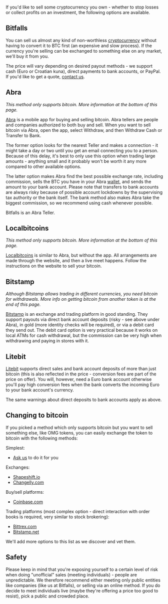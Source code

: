 <p style="text-align: center"><img style="margin: auto" src="/wp-content/uploads/2017/10/BITCOIN11.jpg" alt="" class="size-full" /></p>

If you'd like to sell some cryptocurrency you own - whether to stop losses or collect profits on an investment, the following options are available.

## Bitfalls

You can sell us almost any kind of non-worthless [cryptocurrency][cc] without having to convert it to BTC first (an expensive and slow process). If the currency you're selling can be exchanged to something else on any market, we'll buy it from you.

The price will vary depending on desired payout methods - we support cash (Euro or Croatian kuna), direct payments to bank accounts, or PayPal. If you'd like to get a quote, [contact us][mail].

## Abra

_This method only supports bitcoin. More information at the bottom of this page._

[Abra][abra] is a mobile app for buying and selling bitcoin. Abra tellers are people and companies authorized to both buy and sell. When you want to sell bitcoin via Abra, open the app, select Withdraw, and then Withdraw Cash or Transfer to Bank.

The former option looks for the nearest Teller and makes a connection - it might take a day or two until you get an email connecting you to a person. Because of this delay, it's best to only use this option when trading large amounts - anything small and it probably won't be worth it any more compared to other available options.

The latter option makes Abra find the best possible exchange rate, including commission, sells the BTC you have in your Abra [wallet], and sends the amount to your bank account. Please note that transfers to bank accounts are always risky because of possible account lockdowns by the supervising tax authority or the bank itself. The bank method also makes Abra take the biggest commission, so we recommend using cash whenever possible.

Bitfalls is an Abra Teller.

## Localbitcoins

_This method only supports bitcoin. More information at the bottom of this page._

[Localbitcoins] is similar to Abra, but without the app. All arrangements are made through the website, and then a live meet happens. Follow the instructions on the website to sell your bitcoin.

## Bitstamp

_Although Bitstamp allows trading in different currencies, you need bitcoin for withdrawals. More info on getting bitcoin from another token is at the end of this page._

[Bitstamp] is an exchange and trading platform in good standing. They support payouts via direct bank account deposits (risky - see above under Abra), in gold (more identity checks will be required), or via a debit card they send out. The debit card option is very practical because it works on local ATMs for cash withdrawal, but the commission can be very high when withdrawing and paying in stores with it.

## Litebit

[Litebit] supports direct sales and bank account deposits of more than just bitcoin (this is also reflected in the price - conversion fees are part of the price on offer). You will, however, need a Euro bank account otherwise you'll pay high conversion fees when the bank converts the incoming Euro to your bank account's currency.

The same warnings about direct deposits to bank accounts apply as above.

## Changing to bitcoin

If you picked a method which only supports bitcoin but you want to sell something else, like OMG tokens, you can easily exchange the token to bitcoin with the following methods:

Simplest:

- [Ask us][mail] to do it for you

Exchanges:

- [Shapeshift.io][shapeshift]
- [Changelly.com][changelly]

Buy/sell platforms:

- [Coinbase.com][coinbase]

Trading platforms (most complex option - direct interaction with order books is required, very similar to stock brokering):

- [Bittrex.com][bittrex]
- [Bitstamp.net][bitstamp]

We'll add more options to this list as we discover and vet them.

## Safety

Please keep in mind that you're exposing yourself to a certain level of risk when doing "unofficial" sales (meeting individuals) - people are unpredictable. We therefore recommend either meeting only public entities like companies (like us at Bitfalls), or selling via an online method. If you do decide to meet individuals live (maybe they're offering a price too good to resist), pick a public and crowded place.


[cc]: https://bitfalls.com/2017/08/20/cryptocurrency/
[litebit]: https://www.litebit.eu?referrer=111550
[wallet]: https://bitfalls.com/2017/08/31/what-cryptocurrency-wallet/
[bittrex]: https://bittrex.com/
[changelly]: https://changelly.com/
[mail]: mailto:sell@bitfalls.com
[abra]: https://www.abra.com/
[shapeshift]: https://shapeshift.io
[delta]: https://etherdelta.com
[bitstamp]: https://bitstamp.net
[coinbase]: https://www.coinbase.com/join/542b0423734ab06764000001
[localbitcoins]: https://localbitcoins.com